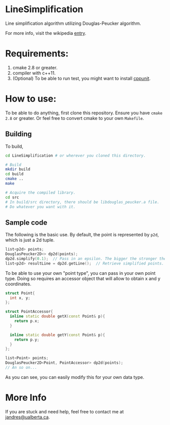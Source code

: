 # LineSimplification
Line simplification algorithm utilizing Douglas-Peucker algorithm.

For more info, visit the wikipedia [entry](http://en.wikipedia.org/wiki/Ramer%E2%80%93Douglas%E2%80%93Peucker_algorithm).

# Requirements:
1. cmake 2.8 or greater.
2. compiler with c++11.
3. (Optional) To be able to run test, you might want to install [cppunit](http://sourceforge.net/projects/cppunit/).

# How to use:
To be able to do anything, first clone this repository. Ensure you have ```cmake 2.8``` or greater. Or feel free to convert cmake to your own ```Makefile```.

## Building
To build,


```bash
cd LineSimplification # or wherever you cloned this directory.

# Build
mkdir build
cd build
cmake ..
make

# Acquire the compiled library.
cd src
# In build/src directory, there should be libdouglas_peucker.a file.
# Do whatever you want with it.
```

## Sample code
The following is the basic use. By default, the point is represented by ```p2d```, which is just a 2d tuple.

```c++
list<p2d> points;
DouglasPeucker2D<> dp2d(points);
dp2d.simplify(0.1);  // Pass in an epsilon. The bigger the stronger the effect. Experiment with this.
list<p2d> resultLine = dp2d.getLine();  // Retrieve simplified points.
```

To be able to use your own "point type", you can pass in your own point type. Doing so requires an accessor object that will allow to obtain x and y coordinates.


```c++
struct Point{
  int x, y;
};

struct PointAccessor{
  inline static double getX(const Point& p){
    return p.x;
  }

  inline static double getY(const Point& p){
    return p.y;
  }
};

list<Point> points;
DouglasPeucker2D<Point, PointAccessor> dp2d(points);
// An so on...
```

As you can see, you can easily modify this for your own data type.

# More Info
If you are stuck and need help, feel free to contact me at <jandres@ualberta.ca>.
